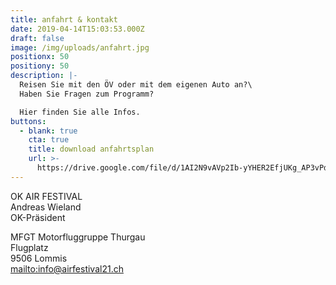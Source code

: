 ```yaml
---
title: anfahrt & kontakt
date: 2019-04-14T15:03:53.000Z
draft: false
image: /img/uploads/anfahrt.jpg
positionx: 50
positiony: 50
description: |-
  Reisen Sie mit den ÖV oder mit dem eigenen Auto an?\
  Haben Sie Fragen zum Programm?

  Hier finden Sie alle Infos.
buttons:
  - blank: true
    cta: true
    title: download anfahrtsplan
    url: >-
      https://drive.google.com/file/d/1AI2N9vAVp2Ib-yYHER2EfjUKg_AP3vPd/view?usp=sharing
---
```

OK AIR FESTIVAL \
Andreas Wieland\
OK-Präsident

MFGT Motorfluggruppe Thurgau\
Flugplatz\
9506 Lommis \
<mailto:info@airfestival21.ch>
